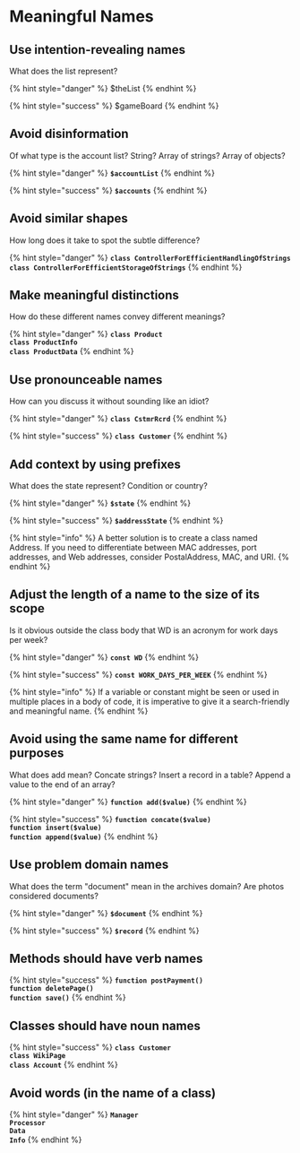 # Meaningful Names

## Use intention-revealing names

What does the list represent?

{% hint style="danger" %}
$theList
{% endhint %}

{% hint style="success" %}
$gameBoard
{% endhint %}

## Avoid disinformation

Of what type is the account list? String? Array of strings? Array of objects?

{% hint style="danger" %}
**`$accountList`**
{% endhint %}

{% hint style="success" %}
**`$accounts`**
{% endhint %}

## Avoid similar shapes

How long does it take to spot the subtle difference?

{% hint style="danger" %}
**`class ControllerForEfficientHandlingOfStrings  `**\
**`class ControllerForEfficientStorageOfStrings`**
{% endhint %}

## Make meaningful distinctions

How do these different names convey different meanings?

{% hint style="danger" %}
**`class Product  `**\
**`class ProductInfo  `**\
**`class ProductData`**
{% endhint %}

## Use pronounceable names

How can you discuss it without sounding like an idiot?

{% hint style="danger" %}
**`class CstmrRcrd`**
{% endhint %}

{% hint style="success" %}
**`class Customer`**
{% endhint %}

## Add context by using prefixes

What does the state represent? Condition or country?

{% hint style="danger" %}
**`$state`**
{% endhint %}

{% hint style="success" %}
**`$addressState`**
{% endhint %}

{% hint style="info" %}
A better solution is to create a class named Address. If you need to differentiate between MAC addresses, port addresses, and Web addresses, consider PostalAddress, MAC, and URI.
{% endhint %}

## Adjust the length of a name to the size of its scope

Is it obvious outside the class body that WD is an acronym for work days per week?

{% hint style="danger" %}
**`const WD`**
{% endhint %}

{% hint style="success" %}
**`const WORK_DAYS_PER_WEEK`**
{% endhint %}

{% hint style="info" %}
If a variable or constant might be seen or used in multiple places in a body of code, it is imperative to give it a search-friendly and meaningful name.
{% endhint %}

## Avoid using the same name for different purposes

What does add mean? Concate strings? Insert a record in a table? Append a value to the end of an array?

{% hint style="danger" %}
**`function add($value)`**
{% endhint %}

{% hint style="success" %}
**`function concate($value)  `**\
**`function insert($value)  `**\
**`function append($value)`**
{% endhint %}

## Use problem domain names

What does the term "document" mean in the archives domain? Are photos considered documents?

{% hint style="danger" %}
**`$document`**
{% endhint %}

{% hint style="success" %}
**`$record`**
{% endhint %}

## Methods should have verb names

{% hint style="success" %}
**`function postPayment()  `**\
**`function deletePage()  `**\
**`function save()`**
{% endhint %}

## Classes should have noun names

{% hint style="success" %}
**`class Customer  `**\
**`class WikiPage  `**\
**`class Account`**
{% endhint %}

## Avoid words (in the name of a class)

{% hint style="danger" %}
**`Manager `**\
**`Processor `**\
**`Data `**\
**`Info`**
{% endhint %}
